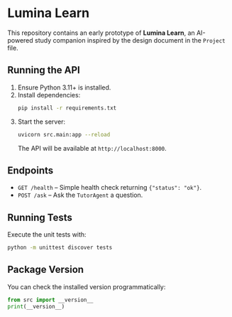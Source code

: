 # Lumina Learn

This repository contains an early prototype of **Lumina Learn**, an AI-powered study companion inspired by the design document in the `Project` file.

## Running the API

1. Ensure Python 3.11+ is installed.
2. Install dependencies:
   ```bash
   pip install -r requirements.txt
   ```
3. Start the server:
   ```bash
   uvicorn src.main:app --reload
   ```
   The API will be available at `http://localhost:8000`.

## Endpoints

- `GET /health` – Simple health check returning `{"status": "ok"}`.
- `POST /ask` – Ask the `TutorAgent` a question.

## Running Tests

Execute the unit tests with:

```bash
python -m unittest discover tests
```

## Package Version

You can check the installed version programmatically:

```python
from src import __version__
print(__version__)
```

